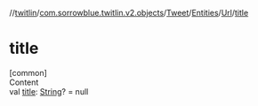 //[twitlin](../../../../index.md)/[com.sorrowblue.twitlin.v2.objects](../../../index.md)/[Tweet](../../index.md)/[Entities](../index.md)/[Url](index.md)/[title](title.md)



# title  
[common]  
Content  
val [title](title.md): [String](https://kotlinlang.org/api/latest/jvm/stdlib/kotlin/-string/index.html)? = null  



